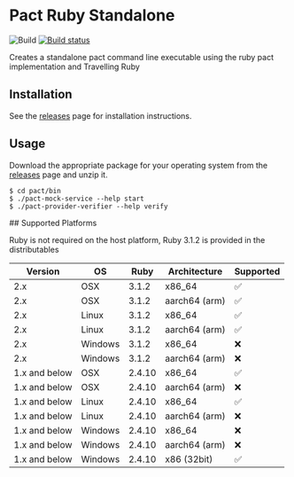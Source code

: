 # Pact Ruby Standalone

![Build](https://github.com//pact-ruby-standalone/workflows/Build/badge.svg)
[![Build status](https://ci.appveyor.com/api/projects/status/32ci5o2kikr46kg9?svg=true)](https://ci.appveyor.com/project/MichelBoudreau/pact-ruby-standalone-windows-test)

Creates a standalone pact command line executable using the ruby pact implementation and Travelling Ruby

## Installation

See the [releases](https://github.com/you54f/pact-ruby-standalone/releases) page for installation instructions.

## Usage

Download the appropriate package for your operating system from the [releases](https://github.com/you54f/pact-ruby-standalone/releases) page and unzip it.

    $ cd pact/bin
    $ ./pact-mock-service --help start
    $ ./pact-provider-verifier --help verify

## Supported Platforms

Ruby is not required on the host platform, Ruby 3.1.2 is provided in the distributables

| Version| OS     | Ruby      | Architecture | Supported |
| -------| -------| ------- | ------------ | --------- |
| 2.x| OSX    | 3.1.2     | x86_64       | ✅         |
| 2.x| OSX    | 3.1.2     | aarch64 (arm)| ✅         |
| 2.x| Linux  | 3.1.2   | x86_64       | ✅         |
| 2.x| Linux  | 3.1.2   | aarch64 (arm)| ✅         |
| 2.x| Windows| 3.1.2 | x86_64       | ❌         |
| 2.x| Windows| 3.1.2 | aarch64 (arm)| ❌         |
| 1.x and below| OSX    | 2.4.10       | x86_64       | ✅         |
| 1.x and below| OSX    | 2.4.10    | aarch64 (arm)| ❌         |
| 1.x and below| Linux  | 2.4.10     | x86_64       | ✅         |
| 1.x and below| Linux  | 2.4.10     | aarch64 (arm)| ❌        |
| 1.x and below| Windows| 2.4.10   | x86_64       | ❌         |
| 1.x and below| Windows| 2.4.10   | aarch64 (arm)| ❌         |
| 1.x and below| Windows| 2.4.10   | x86 (32bit)| ✅          |
